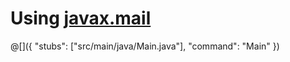 # Using [javax.mail](https://mvnrepository.com/artifact/javax.mail/mail)

@[]({
  "stubs": ["src/main/java/Main.java"],
  "command": "Main"
})
